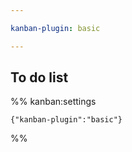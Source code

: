 ```yaml
---

kanban-plugin: basic

---
```


## To do list





%% kanban:settings
```
{"kanban-plugin":"basic"}
```
%%